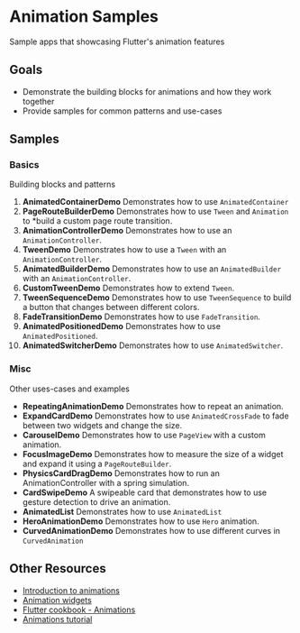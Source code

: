 # Animation Samples
Sample apps that showcasing Flutter's animation features

## Goals

- Demonstrate the building blocks for animations and how they work together
- Provide samples for common patterns and use-cases

## Samples

### Basics

Building blocks and patterns

1. **AnimatedContainerDemo** Demonstrates how to use `AnimatedContainer`
2. **PageRouteBuilderDemo** Demonstrates how to use `Tween` and `Animation` to
*build a custom page route transition.
3. **AnimationControllerDemo** Demonstrates how to use an `AnimationController`.
4. **TweenDemo** Demonstrates how to use a `Tween` with an
`AnimationController`.
5. **AnimatedBuilderDemo** Demonstrates how to use an `AnimatedBuilder` with an
`AnimationController`.
6. **CustomTweenDemo** Demonstrates how to extend `Tween`.
7. **TweenSequenceDemo** Demonstrates how to use `TweenSequence` to build a
button that changes between different colors.
8. **FadeTransitionDemo** Demonstrates how to use `FadeTransition`.
9. **AnimatedPositionedDemo** Demonstrates how to use `AnimatedPositioned`.
10. **AnimatedSwitcherDemo** Demonstrates how to use `AnimatedSwitcher`. 

### Misc

Other uses-cases and examples

- **RepeatingAnimationDemo** Demonstrates how to repeat an animation.
- **ExpandCardDemo** Demonstrates how to use `AnimatedCrossFade` to fade between
two widgets and change the size.
- **CarouselDemo** Demonstrates how to use `PageView` with a custom animation.
- **FocusImageDemo** Demonstrates how to measure the size of a widget and expand
it using a `PageRouteBuilder`.
- **PhysicsCardDragDemo** Demonstrates how to run an AnimationController with a
spring simulation.
- **CardSwipeDemo** A swipeable card that demonstrates how to use gesture
detection to drive an animation.
- **AnimatedList** Demonstrates how to use `AnimatedList`
- **HeroAnimationDemo** Demonstrates how to use `Hero` animation.
- **CurvedAnimationDemo** Demonstrates how to use different curves in `CurvedAnimation`

## Other Resources

- [Introduction to animations](https://flutter.dev/docs/development/ui/animations)
- [Animation widgets](https://flutter.dev/docs/development/ui/widgets/animation)
- [Flutter cookbook - Animations](https://flutter.dev/docs/cookbook/animation)
- [Animations tutorial](https://flutter.dev/docs/development/ui/animations/tutorial)
